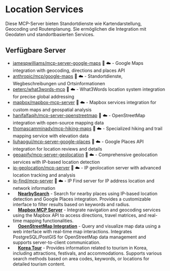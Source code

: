 # Location Services

Diese MCP-Server bieten Standortdienste wie Kartendarstellung, Geocoding und Routenplanung. Sie ermöglichen die Integration mit Geodaten und standortbasierten Services.

## Verfügbare Server

- [jamespwilliams/mcp-server-google-maps](https://github.com/jamespwilliams/mcp-server-google-maps) 📇 ☁️ - Google Maps integration with geocoding, directions and places API
- [anthropic/mcp/google-maps](https://github.com/anthropic/mcp/tree/main/src/google-maps) 📇 ☁️ - Standortdienste, Wegbeschreibungen und Ortsinformationen
- [peterc/what3words-mcp](https://github.com/peterc/what3words-mcp) 🐍 ☁️ - What3Words location system integration for precise global addressing
- [mapbox/mapbox-mcp-server](https://github.com/mapbox/mapbox-mcp-server) 📇 ☁️ - Mapbox services integration for custom maps and geospatial analysis
- [hanifalfaqih/mcp-server-openstreetmap](https://github.com/hanifalfaqih/mcp-server-openstreetmap) 🐍 ☁️ - OpenStreetMap integration with open-source mapping data
- [thomascamminady/mcp-hiking-maps](https://github.com/thomascamminady/mcp-hiking-maps) 🐍 ☁️ - Specialized hiking and trail mapping service with elevation data
- [liuhaogui/mcp-server-google-places](https://github.com/liuhaogui/mcp-server-google-places) 📇 ☁️ - Google Places API integration for location reviews and details
- [geoapify/mcp-server-geolocation](https://github.com/geoapify/mcp-server-geolocation) 🐍 ☁️ - Comprehensive geolocation services with IP-based location detection
- [ip-geolocation/mcp-server](https://github.com/ip-geolocation/mcp-server) 📇 ☁️ - IP geolocation server with advanced location tracking and analysis
- [ip-find/mcp-server](https://github.com/ip-find/mcp-server) 📇 ☁️ - IP Find server for IP address location and network information
- <img src="https://github.com/kukapay.png?size=120" width="12px" height="12px" /> **[NearbySearch](https://github.com/kukapay/nearby-search-mcp)** - Search for nearby places using IP-based location detection and Google Places integration. Provides a customizable interface to filter results based on keywords and radius.
- <img src="https://github.com/ngoiyaeric.png?size=120" width="12px" height="12px" /> **[Mapbox MCP Server](https://github.com/ngoiyaeric/mapbox-mcp-server)** - Integrate navigation and geocoding services using the Mapbox API to access directions, travel matrices, and real-time mapping functionalities.
- <img src="https://github.com/ngoiyaeric.png?size=120" width="12px" height="12px" /> **[OpenStreetMap Integration](https://github.com/ngoiyaeric/osm-mcp)** - Query and visualize map data using a web interface with real-time map interactions. Integrates PostgreSQL/PostGIS for OpenStreetMap data management and supports server-to-client communication.
- <img src="https://github.com/pjookim.png?size=120" width="12px" height="12px" /> **[Korea Tour](https://github.com/pjookim/mcp-visit-korea)** - Provides information related to tourism in Korea, including attractions, festivals, and accommodations. Supports various search methods based on area codes, keywords, or locations for detailed tourism content.
